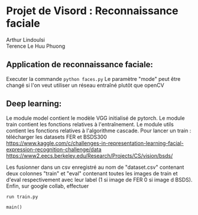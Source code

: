 # Projet de Visord : Reconnaissance faciale

Arthur Lindoulsi <br>
Terence Le Huu Phuong <br>

## Application de reconnaissance faciale:
Executer la commande 
`python faces.py`
Le paramètre "mode" peut être changé si l'on veut utiliser un réseau entraîné plutôt que openCV

## Deep learning:
Le module model contient le modèle VGG initialisé de pytorch.
Le module train contient les fonctions relatives à l'entraînement.
Le module utils contient les fonctions relatives à l'algorithme cascade.
Pour lancer un train : télécharger les datasets FER et BSDS300 
https://www.kaggle.com/c/challenges-in-representation-learning-facial-expression-recognition-challenge/data
https://www2.eecs.berkeley.edu/Research/Projects/CS/vision/bsds/

Les fusionner dans un csv enregistré au nom de "dataset.csv" contenant deux colonnes "train" et "eval" contenant toutes les images de train et d'eval respectivement avec leur label (1 si image de FER 0 si image d BSDS).
Enfin, sur google collab, effectuer 

`run train.py`

`main()`
